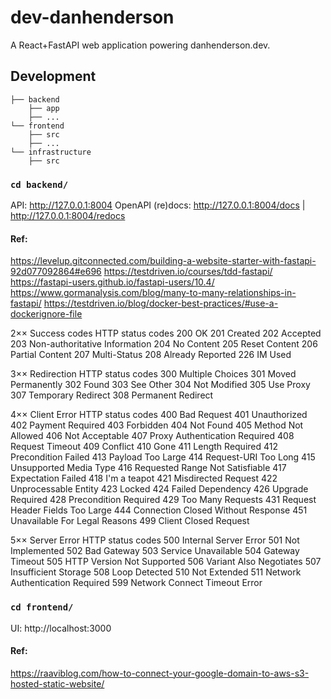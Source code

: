 # dev-danhenderson
A React+FastAPI web application powering danhenderson.dev.

## Development
```
├── backend
    ├── app
    ├── ...
└── frontend
    ├── src
    ├── ...
└── infrastructure
    ├── src
```

### `cd backend/`

API: http://127.0.0.1:8004
OpenAPI (re)docs: http://127.0.0.1:8004/docs | http://127.0.0.1:8004/redocs

#### Ref:
https://levelup.gitconnected.com/building-a-website-starter-with-fastapi-92d077092864#e696
https://testdriven.io/courses/tdd-fastapi/
https://fastapi-users.github.io/fastapi-users/10.4/
https://www.gormanalysis.com/blog/many-to-many-relationships-in-fastapi/
https://testdriven.io/blog/docker-best-practices/#use-a-dockerignore-file

2×× Success codes HTTP status codes
200 OK
201 Created
202 Accepted
203 Non-authoritative Information
204 No Content
205 Reset Content
206 Partial Content
207 Multi-Status
208 Already Reported
226 IM Used

3×× Redirection HTTP status codes
300 Multiple Choices
301 Moved Permanently
302 Found
303 See Other
304 Not Modified
305 Use Proxy
307 Temporary Redirect
308 Permanent Redirect

4×× Client Error HTTP status codes
400 Bad Request
401 Unauthorized
402 Payment Required
403 Forbidden
404 Not Found
405 Method Not Allowed
406 Not Acceptable
407 Proxy Authentication Required
408 Request Timeout
409 Conflict
410 Gone
411 Length Required
412 Precondition Failed
413 Payload Too Large
414 Request-URI Too Long
415 Unsupported Media Type
416 Requested Range Not Satisfiable
417 Expectation Failed
418 I'm a teapot
421 Misdirected Request
422 Unprocessable Entity
423 Locked
424 Failed Dependency
426 Upgrade Required
428 Precondition Required
429 Too Many Requests
431 Request Header Fields Too Large
444 Connection Closed Without Response
451 Unavailable For Legal Reasons
499 Client Closed Request

5×× Server Error HTTP status codes
500 Internal Server Error
501 Not Implemented
502 Bad Gateway
503 Service Unavailable
504 Gateway Timeout
505 HTTP Version Not Supported
506 Variant Also Negotiates
507 Insufficient Storage
508 Loop Detected
510 Not Extended
511 Network Authentication Required
599 Network Connect Timeout Error


### `cd frontend/`

UI: http://localhost:3000


#### Ref:
https://raaviblog.com/how-to-connect-your-google-domain-to-aws-s3-hosted-static-website/